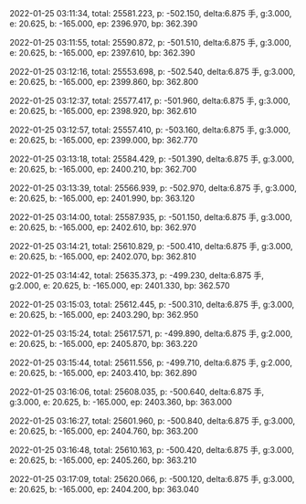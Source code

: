2022-01-25 03:11:34, total: 25581.223, p: -502.150, delta:6.875 手, g:3.000, e: 20.625, b: -165.000, ep: 2396.970, bp: 362.390

2022-01-25 03:11:55, total: 25590.872, p: -501.510, delta:6.875 手, g:3.000, e: 20.625, b: -165.000, ep: 2397.610, bp: 362.390

2022-01-25 03:12:16, total: 25553.698, p: -502.540, delta:6.875 手, g:3.000, e: 20.625, b: -165.000, ep: 2399.860, bp: 362.800

2022-01-25 03:12:37, total: 25577.417, p: -501.960, delta:6.875 手, g:3.000, e: 20.625, b: -165.000, ep: 2398.920, bp: 362.610

2022-01-25 03:12:57, total: 25557.410, p: -503.160, delta:6.875 手, g:3.000, e: 20.625, b: -165.000, ep: 2399.000, bp: 362.770

2022-01-25 03:13:18, total: 25584.429, p: -501.390, delta:6.875 手, g:3.000, e: 20.625, b: -165.000, ep: 2400.210, bp: 362.700

2022-01-25 03:13:39, total: 25566.939, p: -502.970, delta:6.875 手, g:3.000, e: 20.625, b: -165.000, ep: 2401.990, bp: 363.120

2022-01-25 03:14:00, total: 25587.935, p: -501.150, delta:6.875 手, g:3.000, e: 20.625, b: -165.000, ep: 2402.610, bp: 362.970

2022-01-25 03:14:21, total: 25610.829, p: -500.410, delta:6.875 手, g:3.000, e: 20.625, b: -165.000, ep: 2402.070, bp: 362.810

2022-01-25 03:14:42, total: 25635.373, p: -499.230, delta:6.875 手, g:2.000, e: 20.625, b: -165.000, ep: 2401.330, bp: 362.570

2022-01-25 03:15:03, total: 25612.445, p: -500.310, delta:6.875 手, g:3.000, e: 20.625, b: -165.000, ep: 2403.290, bp: 362.950

2022-01-25 03:15:24, total: 25617.571, p: -499.890, delta:6.875 手, g:2.000, e: 20.625, b: -165.000, ep: 2405.870, bp: 363.220

2022-01-25 03:15:44, total: 25611.556, p: -499.710, delta:6.875 手, g:2.000, e: 20.625, b: -165.000, ep: 2403.410, bp: 362.890

2022-01-25 03:16:06, total: 25608.035, p: -500.640, delta:6.875 手, g:3.000, e: 20.625, b: -165.000, ep: 2403.360, bp: 363.000

2022-01-25 03:16:27, total: 25601.960, p: -500.840, delta:6.875 手, g:3.000, e: 20.625, b: -165.000, ep: 2404.760, bp: 363.200

2022-01-25 03:16:48, total: 25610.163, p: -500.420, delta:6.875 手, g:3.000, e: 20.625, b: -165.000, ep: 2405.260, bp: 363.210

2022-01-25 03:17:09, total: 25620.066, p: -500.120, delta:6.875 手, g:3.000, e: 20.625, b: -165.000, ep: 2404.200, bp: 363.040